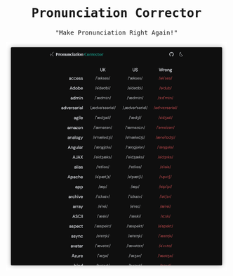 <h1 align='center'>
   <samp>Pronunciation Corrector</samp>
</h1>
<p align = "center">
  <samp>"Make Pronunciation Right Again!"</samp>
</p>

![cpwp.gyh.cool](./cpwp.gyh.cool.png)
